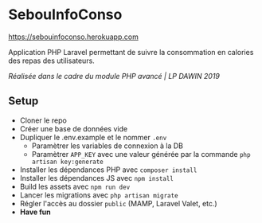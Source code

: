 # SebouInfoConso

https://sebouinfoconso.herokuapp.com

Application PHP Laravel permettant de suivre la consommation en calories des repas des utilisateurs.

*Réalisée dans le cadre du module PHP avancé | LP DAWIN 2019*

## Setup

- Cloner le repo
- Créer une base de données vide
- Dupliquer le .env.example et le nommer `.env`
  - Paramètrer les variables de connexion à la DB
  - Paramètrer `APP_KEY` avec une valeur générée par la commande `php artisan key:generate`
- Installer les dépendances PHP avec `composer install`
- Installer les dépendances JS avec `npm install`
- Build les assets avec `npm run dev`
- Lancer les migrations avec `php artisan migrate`
- Régler l'accès au dossier `public` (MAMP, Laravel Valet, etc.)
- **Have fun**

